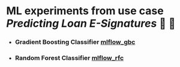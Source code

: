 # ML experiments from use case _Predicting Loan E-Signatures_ 🧪 🤖

- ### Gradient Boosting Classifier [mlflow_gbc](./mlflow_gbc/README.md)
- ### Random Forest Classifier [mlflow_rfc](./mlflow_rfc/README.MD)
